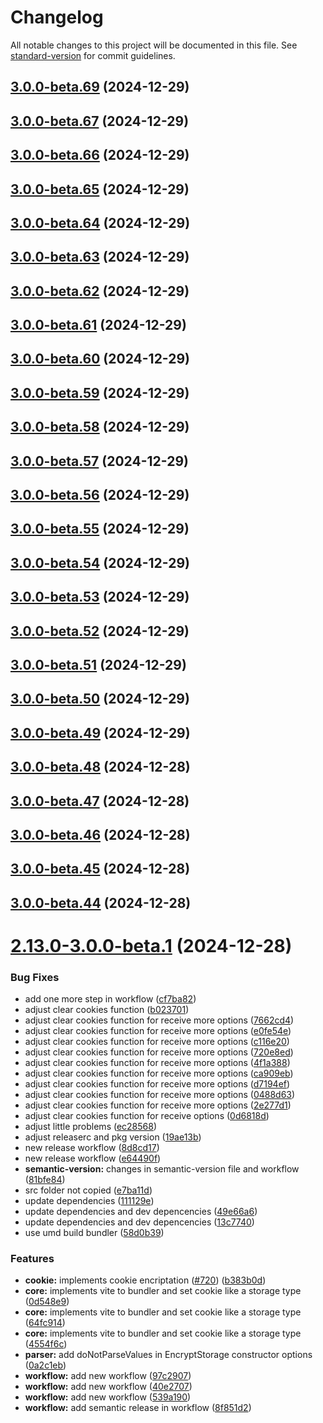 # Changelog

All notable changes to this project will be documented in this file. See [standard-version](https://github.com/conventional-changelog/standard-version) for commit guidelines.

## [3.0.0-beta.69](https://github.com/michelonsouza/encrypt-storage/compare/v3.0.0-beta.67...v3.0.0-beta.69) (2024-12-29)

## [3.0.0-beta.67](https://github.com/michelonsouza/encrypt-storage/compare/v3.0.0-beta.66...v3.0.0-beta.67) (2024-12-29)

## [3.0.0-beta.66](https://github.com/michelonsouza/encrypt-storage/compare/v3.0.0-beta.65...v3.0.0-beta.66) (2024-12-29)

## [3.0.0-beta.65](https://github.com/michelonsouza/encrypt-storage/compare/v3.0.0-beta.64...v3.0.0-beta.65) (2024-12-29)

## [3.0.0-beta.64](https://github.com/michelonsouza/encrypt-storage/compare/v3.0.0-beta.63...v3.0.0-beta.64) (2024-12-29)

## [3.0.0-beta.63](https://github.com/michelonsouza/encrypt-storage/compare/v3.0.0-beta.62...v3.0.0-beta.63) (2024-12-29)

## [3.0.0-beta.62](https://github.com/michelonsouza/encrypt-storage/compare/v3.0.0-beta.61...v3.0.0-beta.62) (2024-12-29)

## [3.0.0-beta.61](https://github.com/michelonsouza/encrypt-storage/compare/v3.0.0-beta.60...v3.0.0-beta.61) (2024-12-29)

## [3.0.0-beta.60](https://github.com/michelonsouza/encrypt-storage/compare/v3.0.0-beta.59...v3.0.0-beta.60) (2024-12-29)

## [3.0.0-beta.59](https://github.com/michelonsouza/encrypt-storage/compare/v3.0.0-beta.58...v3.0.0-beta.59) (2024-12-29)

## [3.0.0-beta.58](https://github.com/michelonsouza/encrypt-storage/compare/v3.0.0-beta.57...v3.0.0-beta.58) (2024-12-29)

## [3.0.0-beta.57](https://github.com/michelonsouza/encrypt-storage/compare/v3.0.0-beta.56...v3.0.0-beta.57) (2024-12-29)

## [3.0.0-beta.56](https://github.com/michelonsouza/encrypt-storage/compare/v3.0.0-beta.55...v3.0.0-beta.56) (2024-12-29)

## [3.0.0-beta.55](https://github.com/michelonsouza/encrypt-storage/compare/v3.0.0-beta.54...v3.0.0-beta.55) (2024-12-29)

## [3.0.0-beta.54](https://github.com/michelonsouza/encrypt-storage/compare/v3.0.0-beta.53...v3.0.0-beta.54) (2024-12-29)

## [3.0.0-beta.53](https://github.com/michelonsouza/encrypt-storage/compare/v3.0.0-beta.52...v3.0.0-beta.53) (2024-12-29)

## [3.0.0-beta.52](https://github.com/michelonsouza/encrypt-storage/compare/v3.0.0-beta.51...v3.0.0-beta.52) (2024-12-29)

## [3.0.0-beta.51](https://github.com/michelonsouza/encrypt-storage/compare/v3.0.0-beta.50...v3.0.0-beta.51) (2024-12-29)

## [3.0.0-beta.50](https://github.com/michelonsouza/encrypt-storage/compare/v3.0.0-beta.49...v3.0.0-beta.50) (2024-12-29)

## [3.0.0-beta.49](https://github.com/michelonsouza/encrypt-storage/compare/v3.0.0-beta.48...v3.0.0-beta.49) (2024-12-29)

## [3.0.0-beta.48](https://github.com/michelonsouza/encrypt-storage/compare/v3.0.0-beta.47...v3.0.0-beta.48) (2024-12-28)

## [3.0.0-beta.47](https://github.com/michelonsouza/encrypt-storage/compare/v3.0.0-beta.46...v3.0.0-beta.47) (2024-12-28)

## [3.0.0-beta.46](https://github.com/michelonsouza/encrypt-storage/compare/v3.0.0-beta.45...v3.0.0-beta.46) (2024-12-28)

## [3.0.0-beta.45](https://github.com/michelonsouza/encrypt-storage/compare/v3.0.0-beta.44...v3.0.0-beta.45) (2024-12-28)

## [3.0.0-beta.44](https://github.com/michelonsouza/encrypt-storage/compare/v3.0.0-beta.43...v3.0.0-beta.44) (2024-12-28)

# [2.13.0-3.0.0-beta.1](https://github.com/michelonsouza/encrypt-storage/compare/v2.12.23...v2.13.0-3.0.0-beta.1) (2024-12-28)


### Bug Fixes

* add one more step in workflow ([cf7ba82](https://github.com/michelonsouza/encrypt-storage/commit/cf7ba82acd8fbe3759b883eb68148b3f9888edb7))
* adjust clear cookies function ([b023701](https://github.com/michelonsouza/encrypt-storage/commit/b023701d2c06a608add623e79d9d9c4ad10eaba1))
* adjust clear cookies function for receive more options ([7662cd4](https://github.com/michelonsouza/encrypt-storage/commit/7662cd491ceeadf4643843a417aca3e7ad2ec270))
* adjust clear cookies function for receive more options ([e0fe54e](https://github.com/michelonsouza/encrypt-storage/commit/e0fe54ec848a058106692247b3fe3840a75dd0e5))
* adjust clear cookies function for receive more options ([c116e20](https://github.com/michelonsouza/encrypt-storage/commit/c116e20967e4c9637a69a32f09b2ab07a02eedc4))
* adjust clear cookies function for receive more options ([720e8ed](https://github.com/michelonsouza/encrypt-storage/commit/720e8ed767fd3fe65bac3ee7f7b0e6d0ecbcc7e3))
* adjust clear cookies function for receive more options ([4f1a388](https://github.com/michelonsouza/encrypt-storage/commit/4f1a3884b633014bae2de399abe6551143fb3ec6))
* adjust clear cookies function for receive more options ([ca909eb](https://github.com/michelonsouza/encrypt-storage/commit/ca909eb4e5a99f5153e174f08bb7108476343158))
* adjust clear cookies function for receive more options ([d7194ef](https://github.com/michelonsouza/encrypt-storage/commit/d7194ef8822c7f25b1fd42d5477605543820ceda))
* adjust clear cookies function for receive more options ([0488d63](https://github.com/michelonsouza/encrypt-storage/commit/0488d636c0ec92c0956de54670108a1a16319876))
* adjust clear cookies function for receive more options ([2e277d1](https://github.com/michelonsouza/encrypt-storage/commit/2e277d1f75bfddb02487793cfa668836f22c8949))
* adjust clear cookies function for receive options ([0d6818d](https://github.com/michelonsouza/encrypt-storage/commit/0d6818d8c2a8bfb43f4289930e56b30423fa974b))
* adjust little problems ([ec28568](https://github.com/michelonsouza/encrypt-storage/commit/ec28568b02adc89a27c3df114b76a5907a901445))
* adjust releaserc and pkg version ([19ae13b](https://github.com/michelonsouza/encrypt-storage/commit/19ae13b12112c7b39edc2dc244638009fc5020ff))
* new release workflow ([8d8cd17](https://github.com/michelonsouza/encrypt-storage/commit/8d8cd17ae1404507cea832724ecf143e5ccff0b7))
* new release workflow ([e64490f](https://github.com/michelonsouza/encrypt-storage/commit/e64490f55f152ab5d52453d4a81435ba564b7340))
* **semantic-version:** changes in semantic-version file and workflow ([81bfe84](https://github.com/michelonsouza/encrypt-storage/commit/81bfe8441cf35537c6c7b640e945ec77693a6f2f))
* src folder not copied ([e7ba11d](https://github.com/michelonsouza/encrypt-storage/commit/e7ba11d8e909c1ec587041483944055c967c8fc5))
* update dependencies ([111129e](https://github.com/michelonsouza/encrypt-storage/commit/111129e4e2faf562ccbf8a9ee72f9ffb3ef83d3d))
* update dependencies and dev depencencies ([49e66a6](https://github.com/michelonsouza/encrypt-storage/commit/49e66a6f3f4e60ea6b13b52db19b7dfba6461ba7))
* update dependencies and dev depencencies ([13c7740](https://github.com/michelonsouza/encrypt-storage/commit/13c77409cb904095ea5fb059afe54e1e94851f03))
* use umd build bundler ([58d0b39](https://github.com/michelonsouza/encrypt-storage/commit/58d0b39b83995c641e40568ececccad8424057d0))


### Features

* **cookie:** implements cookie encriptation ([#720](https://github.com/michelonsouza/encrypt-storage/issues/720)) ([b383b0d](https://github.com/michelonsouza/encrypt-storage/commit/b383b0d74f966dcdea4b52f3cd5f51676295a513))
* **core:** implements vite to bundler and set cookie like a storage type ([0d548e9](https://github.com/michelonsouza/encrypt-storage/commit/0d548e993ab95ff41f289e758b77a8e68d40a301))
* **core:** implements vite to bundler and set cookie like a storage type ([64fc914](https://github.com/michelonsouza/encrypt-storage/commit/64fc9140364f595405391cc7643936df3466f4d8))
* **core:** implements vite to bundler and set cookie like a storage type ([4554f6c](https://github.com/michelonsouza/encrypt-storage/commit/4554f6c591dec1f95349e0b3eae5194e7e7bb793))
* **parser:** add doNotParseValues in EncryptStorage constructor options ([0a2c1eb](https://github.com/michelonsouza/encrypt-storage/commit/0a2c1eb62a256fcd0c2d096f13e3214aa1509294))
* **workflow:** add new workflow ([97c2907](https://github.com/michelonsouza/encrypt-storage/commit/97c29070a80e6a5b971a744bfae8eac26b983c91))
* **workflow:** add new workflow ([40e2707](https://github.com/michelonsouza/encrypt-storage/commit/40e27079d8241be515ef42f337bea83c7be14670))
* **workflow:** add new workflow ([539a190](https://github.com/michelonsouza/encrypt-storage/commit/539a19036e2aa5b2c2ce1d59542258691a5a21fc))
* **workflow:** add semantic release in workflow ([8f851d2](https://github.com/michelonsouza/encrypt-storage/commit/8f851d2c29c6f12f4d63f416d767b09a5cbbe0ff))
